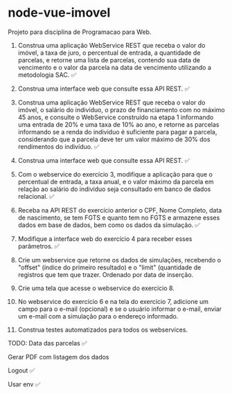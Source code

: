 # node-vue-imovel
Projeto para disciplina de Programacao para Web.

1. Construa uma aplicação WebService REST que receba o valor do imóvel, a taxa de juro, o percentual de entrada, a quantidade de parcelas, e retorne uma lista de parcelas, contendo sua data de vencimento e o valor da parcela na data de vencimento utilizando a metodologia SAC. 
:white_check_mark:
2. Construa uma interface web que consulte essa API REST. 
:white_check_mark:
3. Construa uma aplicação WebService REST que receba o valor do imóvel, o salário do indivíduo, o prazo de financiamento com no máximo 45 anos, e consulte o WebService construído na etapa 1 informando uma entrada de 20% e uma taxa de 10% ao ano, e retorne as parcelas informando se a renda do individuo é suficiente para pagar a parcela, considerando que a parcela deve ter um valor máximo de 30% dos rendimentos do indivíduo. 
:white_check_mark:
4. Construa uma interface web que consulte essa API REST. 
:white_check_mark:
5. Com o webservice do exercício 3, modifique a aplicação para que o percentual de entrada, a taxa anual, e o valor máximo da parcela em relação ao salário do indivíduo seja consultado em banco de dados relacional. :white_check_mark:

6. Receba na API REST do exercício anterior o CPF, Nome Completo, data de nascimento, se tem FGTS e quanto tem no FGTS e armazene esses dados em base de dados, bem como os dados da simulação. :white_check_mark:

7. Modifique a interface web do exercício 4 para receber esses parâmetros. :white_check_mark:

8. Crie um webservice que retorne os dados de simulações, recebendo o "offset" (índice do primeiro resultado) e o "limit" (quantidade de registros que tem que trazer. Ordenado por data de inserção. 

9. Crie uma tela que acesse o webservice do exercício 8. 

10. No webservice do exercício 6 e na tela do exercício 7, adicione um campo para o e-mail (opcional) e se o usuário informar o e-mail, enviar um e-mail com a simulação para o endereço informado.

11. Construa testes automatizados para todos os webservices. 

TODO:
Data das parcelas :white_check_mark:

Gerar PDF com listagem dos dados

Logout :white_check_mark:

Usar env :white_check_mark:
